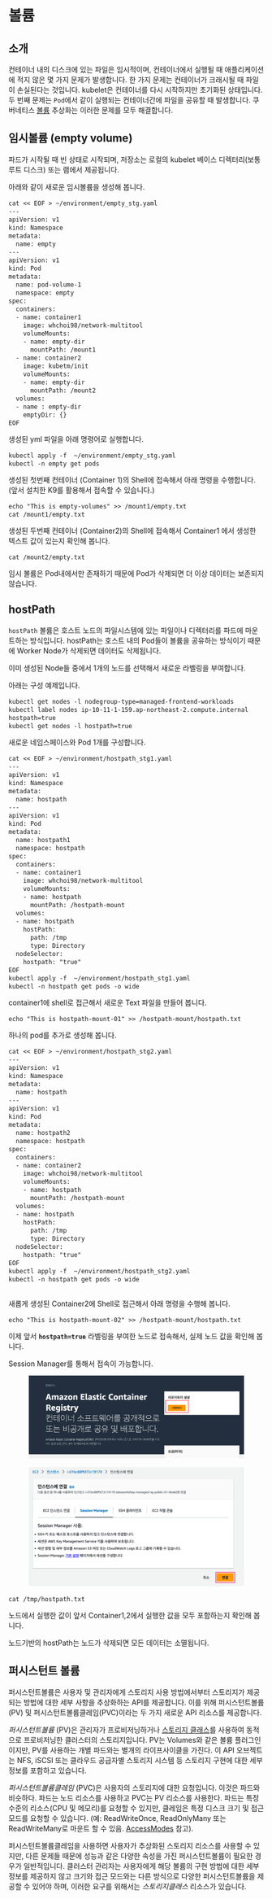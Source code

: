 # 볼륨

## 소개



컨테이너 내의 디스크에 있는 파일은 임시적이며, 컨테이너에서 실행될 때 애플리케이션에 적지 않은 몇 가지 문제가 발생합니다. 한 가지 문제는 컨테이너가 크래시될 때 파일이 손실된다는 것입니다. kubelet은 컨테이너를 다시 시작하지만 초기화된 상태입니다. 두 번째 문제는 `Pod`에서 같이 실행되는 컨테이너간에 파일을 공유할 때 발생합니다. 쿠버네티스 [볼륨](https://kubernetes.io/ko/docs/concepts/storage/volumes/) 추상화는 이러한 문제를 모두 해결합니다.



## 임시볼륨 (empty volume)

파드가 시작될 때 빈 상태로 시작되며, 저장소는 로컬의 kubelet 베이스 디렉터리(보통 루트 디스크) 또는 램에서 제공됩니다.

아래와 같이 새로운 임시볼륨을 생성해 봅니다.

```
cat << EOF > ~/environment/empty_stg.yaml
---
apiVersion: v1
kind: Namespace
metadata:
  name: empty
---
apiVersion: v1
kind: Pod
metadata:
  name: pod-volume-1
  namespace: empty
spec:
  containers:
  - name: container1
    image: whchoi98/network-multitool
    volumeMounts:
    - name: empty-dir
      mountPath: /mount1
  - name: container2
    image: kubetm/init
    volumeMounts:
    - name: empty-dir
      mountPath: /mount2
  volumes:
  - name : empty-dir
    emptyDir: {}
EOF

```

생성된 yml 파일을 아래 명령어로 실행합니다.

```
kubectl apply -f  ~/environment/empty_stg.yaml
kubectl -n empty get pods

```

생성된 첫번째 컨테이너 (Container 1)의 Shell에 접속해서 아래 명령을 수행합니다. \
(앞서 설치한 K9를 활용해서 접속할 수 있습니다.)

```
echo "This is empty-volumes" >> /mount1/empty.txt
cat /mount1/empty.txt

```

생성된 두번째 컨테이너 (Container2)의 Shell에 접속해서 Container1 에서 생성한 텍스트 값이 있는지 확인해 봅니다.

```
cat /mount2/empty.txt

```

임시 볼륨은 Pod내에서만 존재하기 때문에 Pod가 삭제되면 더 이상 데이터는 보존되지 않습니다.



## hostPath

`hostPath` 볼륨은 호스트 노드의 파일시스템에 있는 파일이나 디렉터리를 파드에 마운트하는 방식입니다. hostPath는 호스트 내의 Pod들이 볼륨을 공유하는 방식이기 때문에 Worker Node가 삭제되면 데이터도 삭제됩니다.



이미 생성된 Node들 중에서 1개의 노드를 선택해서 새로운 라벨링을 부여합니다.

아래는 구성 예제입니다.

```
kubectl get nodes -l nodegroup-type=managed-frontend-workloads
kubectl label nodes ip-10-11-1-159.ap-northeast-2.compute.internal hostpath=true
kubectl get nodes -l hostpath=true

```

새로운 네임스페이스와 Pod 1개를 구성합니다.

```
cat << EOF > ~/environment/hostpath_stg1.yaml
---
apiVersion: v1
kind: Namespace
metadata:
  name: hostpath
---
apiVersion: v1
kind: Pod
metadata:
  name: hostpath1
  namespace: hostpath
spec:
  containers:
  - name: container1
    image: whchoi98/network-multitool
    volumeMounts:
    - name: hostpath
      mountPath: /hostpath-mount
  volumes:
  - name: hostpath
    hostPath:
      path: /tmp
      type: Directory
  nodeSelector:
    hostpath: "true"
EOF
kubectl apply -f  ~/environment/hostpath_stg1.yaml
kubectl -n hostpath get pods -o wide

```

&#x20;container1에 shell로 접근해서 새로운 Text 파일을 만들어 봅니다.

```
echo "This is hostpath-mount-01" >> /hostpath-mount/hostpath.txt

```

하나의 pod를 추가로 생성해 봅니다.

```
cat << EOF > ~/environment/hostpath_stg2.yaml
---
apiVersion: v1
kind: Namespace
metadata:
  name: hostpath
---
apiVersion: v1
kind: Pod
metadata:
  name: hostpath2
  namespace: hostpath
spec:
  containers:
  - name: container2
    image: whchoi98/network-multitool
    volumeMounts:
    - name: hostpath
      mountPath: /hostpath-mount
  volumes:
  - name: hostpath
    hostPath:
      path: /tmp
      type: Directory
  nodeSelector:
    hostpath: "true"
EOF
kubectl apply -f  ~/environment/hostpath_stg2.yaml
kubectl -n hostpath get pods -o wide


```

새롭게 생성된 Container2에 Shell로 접근해서 아래 명령을 수행해 봅니다.

```
echo "This is hostpath-mount-02" >> /hostpath-mount/hostpath.txt

```

이제 앞서 **`hostpath=true`** 라벨링을 부여한 노드로 접속해서, 실제 노드 값을 확인해 봅니다.

Session Manager를 통해서 접속이 가능합니다.

<figure><img src="../.gitbook/assets/image (10).png" alt=""><figcaption></figcaption></figure>

<figure><img src="../.gitbook/assets/image (1) (5).png" alt=""><figcaption></figcaption></figure>

```
cat /tmp/hostpath.txt

```

노드에서 실행한 값이 앞서 Container1,2에서 실행한 값을 모두 포함하는지 확인해 봅니다.

노드기반의 hostPath는 노드가 삭제되면 모든 데이터는 소멸됩니다.



## 퍼시스턴트 볼륨

퍼시스턴트볼륨은 사용자 및 관리자에게 스토리지 사용 방법에서부터 스토리지가 제공되는 방법에 대한 세부 사항을 추상화하는 API를 제공합니다. 이를 위해 퍼시스턴트볼륨(PV) 및 퍼시스턴트볼륨클레임(PVC)이라는 두 가지 새로운 API 리소스를 제공합니다.

_퍼시스턴트볼륨_ (PV)은 관리자가 프로비저닝하거나 [스토리지 클래스](https://kubernetes.io/ko/docs/concepts/storage/storage-classes/)를 사용하여 동적으로 프로비저닝한 클러스터의 스토리지입니다. PV는 Volumes와 같은 볼륨 플러그인이지만, PV를 사용하는 개별 파드와는 별개의 라이프사이클을 가진다. 이 API 오브젝트는 NFS, iSCSI 또는 클라우드 공급자별 스토리지 시스템 등 스토리지 구현에 대한 세부 정보를 포함하고 있습니다.

_퍼시스턴트볼륨클레임_ (PVC)은 사용자의 스토리지에 대한 요청입니다. 이것은 파드와 비슷하다. 파드는 노드 리소스를 사용하고 PVC는 PV 리소스를 사용한다. 파드는 특정 수준의 리소스(CPU 및 메모리)를 요청할 수 있지만, 클레임은 특정 디스크 크기 및 접근 모드를 요청할 수 있습니다. (예: ReadWriteOnce, ReadOnlyMany 또는 ReadWriteMany로 마운트 할 수 있음. [AccessModes](https://kubernetes.io/ko/docs/concepts/storage/persistent-volumes/#%EC%A0%91%EA%B7%BC-%EB%AA%A8%EB%93%9C) 참고).

퍼시스턴트볼륨클레임을 사용하면 사용자가 추상화된 스토리지 리소스를 사용할 수 있지만, 다른 문제들 때문에 성능과 같은 다양한 속성을 가진 퍼시스턴트볼륨이 필요한 경우가 일반적입니다. 클러스터 관리자는 사용자에게 해당 볼륨의 구현 방법에 대한 세부 정보를 제공하지 않고 크기와 접근 모드와는 다른 방식으로 다양한 퍼시스턴트볼륨을 제공할 수 있어야 하며, 이러한 요구를 위해서는 _스토리지클래스_ 리소스가 있습니다.







